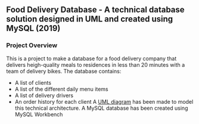 ## Food Delivery Database - A technical database solution designed in UML and created using MySQL (2019)
### Project Overview
This is a project to make a database for a food delivery company that delivers heigh-quality meals to residences in less than 20 minutes with a team of delivery bikes. The database contains:
- A list of clients
- A list of the different daily menu items
- A list of delivery drivers
- An order history for each client
A [UML diagram](https://github.com/mint-made/food-delivery-database/blob/master/UML-diagram.pdf) has been made to model this technical architecture. A MySQL database has been created using MySQL Workbench
